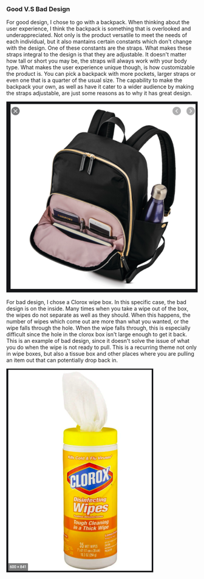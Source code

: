 ### Good V.S Bad Design

For good design, I chose to go with a backpack. When thinking about the user experience, I think the backpack is something that is overlooked and underappreciated. 
Not only is the product versatile to meet the needs of each individual, but it also mantains certain constants which don't change with the design. One of these 
constants are the straps. What makes these straps integral to the design is that they are adjustable. It doesn't matter how tall or short you may be, the straps 
will always work with your body type. What makes the user experience unique though, is how customizable the product is. You can pick a backpack with more pockets,
larger straps or even one that is a quarter of the usual size. The capability to make the backpack your own, as well as have it cater to a wider audience by making
the straps adjustable, are just some reasons as to why it has great design. 

![Backpack](backpack.png)



For bad design, I chose a Clorox wipe box. In this specific case, the bad design is on the inside. Many times when you take a wipe out of the box, the wipes do not
separate as well as they should. When this happens, the number of wipes which come out are more than what you wanted, or the wipe falls through the hole. When the 
wipe falls through, this is especially difficult since the hole in the clorox box isn't large enough to get it back. This is an example of bad design, 
since it doesn't solve the issue of what you  do when the wipe is not ready to pull. This is a recurring theme not only in wipe boxes, but also a tissue box and 
other places where you are pulling an item out that can potentially drop back in. 

![Clorox Wipe Box](wipebox.png)

